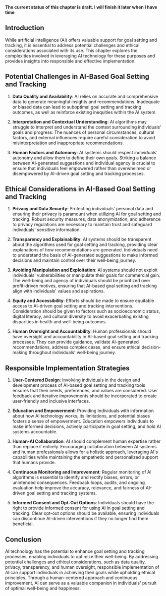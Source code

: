**The current status of this chapter is draft. I will finish it later when I have time**

Introduction
------------

While artificial intelligence (AI) offers valuable support for goal setting and tracking, it is essential to address potential challenges and ethical considerations associated with its use. This chapter explores the complexities involved in leveraging AI technology for these purposes and provides insights into responsible and effective implementation.

Potential Challenges in AI-Based Goal Setting and Tracking
----------------------------------------------------------

1. **Data Quality and Availability**: AI relies on accurate and comprehensive data to generate meaningful insights and recommendations. Inadequate or biased data can lead to suboptimal goal setting and tracking outcomes, as well as reinforce existing inequities within the AI system.

2. **Interpretation and Contextual Understanding**: AI algorithms may struggle to interpret and understand the context surrounding individuals' goals and progress. The nuances of personal circumstances, cultural factors, and external influences require careful consideration to avoid misinterpretation and inappropriate recommendations.

3. **Human Factors and Autonomy**: AI systems should respect individuals' autonomy and allow them to define their own goals. Striking a balance between AI-generated suggestions and individual agency is crucial to ensure that individuals feel empowered rather than overwhelmed or disempowered by AI-driven goal setting and tracking processes.

Ethical Considerations in AI-Based Goal Setting and Tracking
------------------------------------------------------------

1. **Privacy and Data Security**: Protecting individuals' personal data and ensuring their privacy is paramount when utilizing AI for goal setting and tracking. Robust security measures, data anonymization, and adherence to privacy regulations are necessary to maintain trust and safeguard individuals' sensitive information.

2. **Transparency and Explainability**: AI systems should be transparent about the algorithms used for goal setting and tracking, providing clear explanations of how recommendations are generated. Individuals need to understand the basis of AI-generated suggestions to make informed decisions and maintain control over their well-being journey.

3. **Avoiding Manipulation and Exploitation**: AI systems should not exploit individuals' vulnerabilities or manipulate their goals for commercial gain. The well-being and agency of individuals should be prioritized over profit-driven motives, ensuring that AI-based goal setting and tracking align with individuals' values and aspirations.

4. **Equity and Accessibility**: Efforts should be made to ensure equitable access to AI-driven goal setting and tracking interventions. Consideration should be given to factors such as socioeconomic status, digital literacy, and cultural diversity to avoid exacerbating existing disparities in health and well-being outcomes.

5. **Human Oversight and Accountability**: Human professionals should have oversight and accountability in AI-based goal setting and tracking processes. They can provide guidance, validate AI-generated recommendations, address complex cases, and ensure ethical decision-making throughout individuals' well-being journey.

Responsible Implementation Strategies
-------------------------------------

1. **User-Centered Design**: Involving individuals in the design and development process of AI-based goal setting and tracking tools ensures that their needs, preferences, and values are considered. User feedback and iterative improvements should be incorporated to create user-friendly and inclusive interfaces.

2. **Education and Empowerment**: Providing individuals with information about how AI technology works, its limitations, and potential biases fosters a sense of empowerment. Education empowers individuals to make informed decisions, actively participate in goal setting, and hold AI systems accountable.

3. **Human-AI Collaboration**: AI should complement human expertise rather than replace it entirely. Encouraging collaboration between AI systems and human professionals allows for a holistic approach, leveraging AI's capabilities while maintaining the empathetic and personalized support that humans provide.

4. **Continuous Monitoring and Improvement**: Regular monitoring of AI algorithms is essential to identify and rectify biases, errors, or unintended consequences. Feedback loops, audits, and ongoing evaluation help improve the accuracy, relevance, and fairness of AI-driven goal setting and tracking systems.

5. **Informed Consent and Opt-Out Options**: Individuals should have the right to provide informed consent for using AI in goal setting and tracking. Clear opt-out options should be available, ensuring individuals can discontinue AI-driven interventions if they no longer find them beneficial.

Conclusion
----------

AI technology has the potential to enhance goal setting and tracking processes, enabling individuals to optimize their well-being. By addressing potential challenges and ethical considerations, such as data quality, privacy, transparency, and human oversight, responsible implementation of AI can support individuals in achieving their goals while upholding ethical principles. Through a human-centered approach and continuous improvement, AI can serve as a valuable companion in individuals' pursuit of optimal well-being and happiness.
